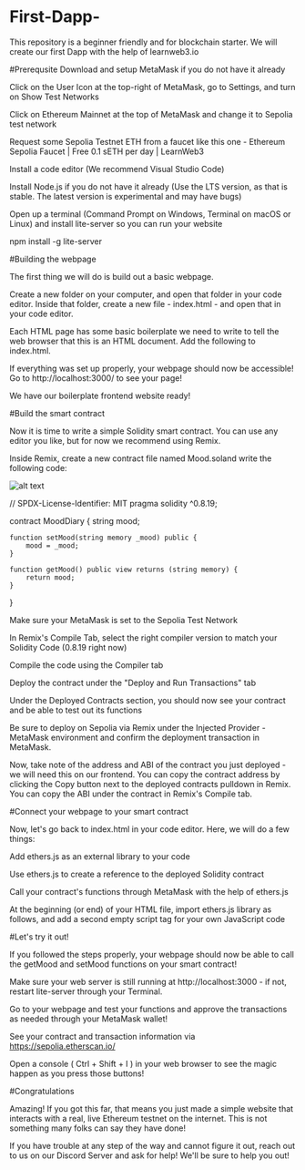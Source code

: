 # First-Dapp-
This repository is a beginner friendly and for blockchain starter. We will create our first Dapp with the help of learnweb3.io


#Prerequsite
Download and setup MetaMask if you do not have it already

Click on the User Icon at the top-right of MetaMask, go to Settings, and turn on Show Test Networks

Click on Ethereum Mainnet at the top of MetaMask and change it to Sepolia test network

Request some Sepolia Testnet ETH from a faucet like this one - Ethereum Sepolia Faucet | Free 0.1 sETH per day | LearnWeb3

Install a code editor (We recommend Visual Studio Code)

Install Node.js if you do not have it already (Use the LTS version, as that is stable. The latest version is experimental and may have bugs)

Open up a terminal (Command Prompt on Windows, Terminal on macOS or Linux) and install lite-server so you can run your website

npm install -g lite-server


#Building the webpage

The first thing we will do is build out a basic webpage.

Create a new folder on your computer, and open that folder in your code editor. Inside that folder, create a new file - index.html - and open that in your code editor.

Each HTML page has some basic boilerplate we need to write to tell the web browser that this is an HTML document. Add the following to index.html.

If everything was set up properly, your webpage should now be accessible! Go to http://localhost:3000/ to see your page!

We have our boilerplate frontend website ready!

#Build the smart contract

Now it is time to write a simple Solidity smart contract. You can use any editor you like, but for now we recommend using Remix.

Inside Remix, create a new contract file named Mood.soland write the following code:

![alt text](https://github.com/Cyrus748/First-Dapp/main/assets/soliditypreview.jpeg?raw=true)

// SPDX-License-Identifier: MIT
pragma solidity ^0.8.19;

contract MoodDiary {
    string mood;

    function setMood(string memory _mood) public {
        mood = _mood;
    }

    function getMood() public view returns (string memory) {
        return mood;
    }
}

Make sure your MetaMask is set to the Sepolia Test Network

In Remix's Compile Tab, select the right compiler version to match your Solidity Code (0.8.19 right now)

Compile the code using the Compiler tab

Deploy the contract under the "Deploy and Run Transactions" tab

Under the Deployed Contracts section, you should now see your contract and be able to test out its functions

Be sure to deploy on Sepolia via Remix under the Injected Provider - MetaMask environment and confirm the deployment transaction in MetaMask.

Now, take note of the address and ABI of the contract you just deployed - we will need this on our frontend. You can copy the contract address by clicking the Copy button next to the deployed contracts pulldown in Remix. You can copy the ABI under the contract in Remix's Compile tab.

#Connect your webpage to your smart contract

Now, let's go back to index.html in your code editor. Here, we will do a few things:

Add ethers.js as an external library to your code

Use ethers.js to create a reference to the deployed Solidity contract

Call your contract's functions through MetaMask with the help of ethers.js

At the beginning (or end) of your HTML file, import ethers.js library as follows, and add a second empty script tag for your own JavaScript code

#Let's try it out!

If you followed the steps properly, your webpage should now be able to call the getMood and setMood functions on your smart contract!

Make sure your web server is still running at http://localhost:3000 - if not, restart lite-server through your Terminal.

Go to your webpage and test your functions and approve the transactions as needed through your MetaMask wallet!

See your contract and transaction information via https://sepolia.etherscan.io/

Open a console ( Ctrl + Shift + I ) in your web browser to see the magic happen as you press those buttons!

#Congratulations

Amazing! If you got this far, that means you just made a simple website that interacts with a real, live Ethereum testnet on the internet. This is not something many folks can say they have done!

If you have trouble at any step of the way and cannot figure it out, reach out to us on our Discord Server and ask for help! We'll be sure to help you out!
